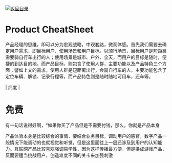 [![返回目录](https://parg.co/UCb)](https://github.com/wxyyxc1992/Awesome-CheatSheets)

# Product CheatSheet

产品经理的思维，即可以分为宏观战略，中观套路，微观体感。首先我们需要去确定用户需求，即目标用户、使用场景和用户目标。以骑行场景，目标用户是短距离需要骑自行车出行的人；使用场景是城市、户外、全天，而用户的目标是随时，便捷的到达目的地。而产品目标，则包含了使用人群，主要功能以及产品特色三个方面；譬如上文的需求，使用人群是短距离出行，会骑自行车的人，主要功能包含了定位车辆、解锁、记录行程等，而产品特色则是随时随地可用车，还车等。

| 纬度 |

# 免费

有一句话说得好啊，“如果你买了产品但是不需要付钱，那么，你就是产品本身

产品体验本身是比较综合的事情，要结合业务目标，调动用户的感官，数字产品一般情况下能调动的也就视觉和听觉，但是这里面往上一层还涉及到用户的认知能力。互联网产品比较喜欢强调易学性，因为这样传播最方便，但是换成游戏产品，反而要适当挑战用户，创造难度不同的关卡来加强刺激
